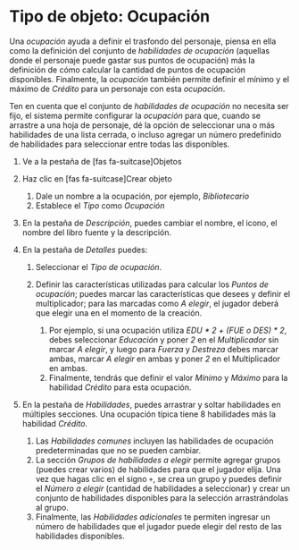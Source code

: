 # Tipo de objeto: Ocupación

Una _ocupación_ ayuda a definir el trasfondo del personaje, piensa en ella como la definición del conjunto de _habilidades de ocupación_ (aquellas donde el personaje puede gastar sus puntos de ocupación) más la definición de cómo calcular la cantidad de puntos de ocupación disponibles. Finalmente, la _ocupación_ también permite definir el mínimo y el máximo de _Crédito_ para un personaje con esta _ocupación_.

Ten en cuenta que el conjunto de _habilidades de ocupación_ no necesita ser fijo, el sistema permite configurar la _ocupación_ para que, cuando se arrastre a una hoja de personaje, dé la opción de seleccionar una o más habilidades de una lista cerrada, o incluso agregar un número predefinido de habilidades para seleccionar entre todas las disponibles.

1. Ve a la pestaña de [fas fa-suitcase]Objetos
2. Haz clic en [fas fa-suitcase]Crear objeto

   1. Dale un nombre a la ocupación, por ejemplo, _Bibliotecario_
   2. Establece el _Tipo_ como _Ocupación_

3. En la pestaña de _Descripción_, puedes cambiar el nombre, el icono, el nombre del libro fuente y la descripción.
4. En la pestaña de _Detalles_ puedes:

   1. Seleccionar el _Tipo de ocupación_.
   2. Definir las características utilizadas para calcular los _Puntos de ocupación_; puedes marcar las características que desees y definir el multiplicador; para las marcadas como _A elegir_, el jugador deberá que elegir una en el momento de la creación.

      1. Por ejemplo, si una ocupación utiliza _EDU * 2 + (FUE o DES) * 2_, debes seleccionar _Educación_ y poner _2_ en el _Multiplicador_ sin marcar _A elegir_, y luego para _Fuerza_ y _Destreza_ debes marcar ambas, marcar _A elegir_ en ambas y poner _2_ en el Multiplicador en ambas.
      2. Finalmente, tendrás que definir el valor _Mínimo_ y _Máximo_ para la habilidad _Crédito_ para esta ocupación.

5. En la pestaña de _Habilidades_, puedes arrastrar y soltar habilidades en múltiples secciones. Una ocupación típica tiene 8 habilidades más la habilidad _Crédito_.

   1. Las _Habilidades comunes_ incluyen las habilidades de ocupación predeterminadas que no se pueden cambiar.
   2. La sección _Grupos de habilidades a elegir_ permite agregar grupos (puedes crear varios) de habilidades para que el jugador elija. Una vez que hagas clic en el signo `+`, se crea un grupo y puedes definir el _Número a elegir_ (cantidad de habilidades a seleccionar) y crear un conjunto de habilidades disponibles para la selección arrastrándolas al grupo.
   3. Finalmente, las _Habilidades adicionales_ te permiten ingresar un número de habilidades que el jugador puede elegir del resto de las habilidades disponibles.
